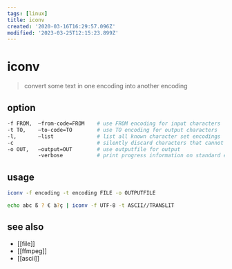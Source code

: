 ```yaml
---
tags: [linux]
title: iconv
created: '2020-03-16T16:29:57.096Z'
modified: '2023-03-25T12:15:23.899Z'
---
```


# iconv

> convert some text in one encoding into another encoding

## option

```sh
-f FROM,  –from-code=FROM    # use FROM encoding for input characters
-t TO,    –to-code=TO        # use TO encoding for output characters
-l,       –list              # list all known character set encodings
-c                           # silently discard characters that cannot be converted instead of terminating when encountering such characters
-o OUT,   –output=OUT        # use outputfile for output
          -verbose           # print progress information on standard error when processing multiple files
```

## usage

```sh
iconv -f encoding -t encoding FILE -o OUTPUTFILE

echo abc ß ? € à?ç | iconv -f UTF-8 -t ASCII//TRANSLIT
```

## see also

- [[file]]
- [[ffmpeg]]
- [[ascii]]
